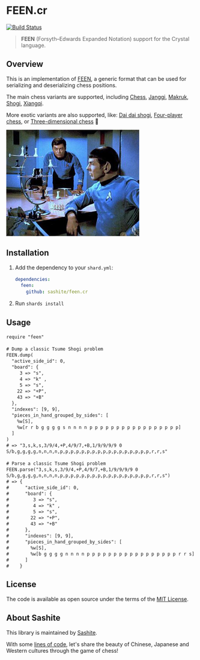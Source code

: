 # FEEN.cr

[![Build Status](https://travis-ci.org/sashite/feen.cr.svg?branch=master)](https://travis-ci.org/sashite/feen.cr)

> __FEEN__ (Forsyth–Edwards Expanded Notation) support for the Crystal language.

## Overview

This is an implementation of [FEEN](https://developer.sashite.com/specs/forsyth-edwards-expanded-notation), a generic format that can be used for serializing and deserializing chess positions.

The main chess variants are supported, including [Chess](https://en.wikipedia.org/wiki/Chess), [Janggi](https://en.wikipedia.org/wiki/Janggi), [Makruk](https://en.wikipedia.org/wiki/Makruk), [Shogi](https://en.wikipedia.org/wiki/Shogi), [Xiangqi](https://en.wikipedia.org/wiki/Xiangqi).

More exotic variants are also supported, like: [Dai dai shogi](https://en.wikipedia.org/wiki/Dai_dai_shogi), [Four-player chess](https://en.wikipedia.org/wiki/Four-player_chess), or [Three-dimensional chess](https://en.wikipedia.org/wiki/Three-dimensional_chess) 🖖

![3D chess on Star Trek (from the episode "Court Martial")](https://github.com/sashite/feen.cr/raw/master/star-trek-chess.jpg)

## Installation

1. Add the dependency to your `shard.yml`:

   ```yaml
   dependencies:
     feen:
       github: sashite/feen.cr
   ```

2. Run `shards install`

## Usage

```crystal
require "feen"

# Dump a classic Tsume Shogi problem
FEEN.dump(
  "active_side_id": 0,
  "board": {
     3 => "s",
     4 => "k" ,
     5 => "s",
    22 => "+P",
    43 => "+B"
  },
  "indexes": [9, 9],
  "pieces_in_hand_grouped_by_sides": [
    %w[S],
    %w[r r b g g g g s n n n n p p p p p p p p p p p p p p p p p]
  ]
)
# => "3,s,k,s,3/9/4,+P,4/9/7,+B,1/9/9/9/9 0 S/b,g,g,g,g,n,n,n,n,p,p,p,p,p,p,p,p,p,p,p,p,p,p,p,p,p,r,r,s"

# Parse a classic Tsume Shogi problem
FEEN.parse("3,s,k,s,3/9/4,+P,4/9/7,+B,1/9/9/9/9 0 S/b,g,g,g,g,n,n,n,n,p,p,p,p,p,p,p,p,p,p,p,p,p,p,p,p,p,r,r,s")
# => {
#      "active_side_id": 0,
#      "board": {
#         3 => "s",
#         4 => "k" ,
#         5 => "s",
#        22 => "+P",
#        43 => "+B"
#      },
#      "indexes": [9, 9],
#      "pieces_in_hand_grouped_by_sides": [
#        %w[S],
#        %w[b g g g g n n n n p p p p p p p p p p p p p p p p p r r s]
#      ]
#    }
```

## License

The code is available as open source under the terms of the [MIT License](https://opensource.org/licenses/MIT).

## About Sashite

This library is maintained by [Sashite](https://sashite.com/).

With some [lines of code](https://github.com/sashite/), let's share the beauty of Chinese, Japanese and Western cultures through the game of chess!
